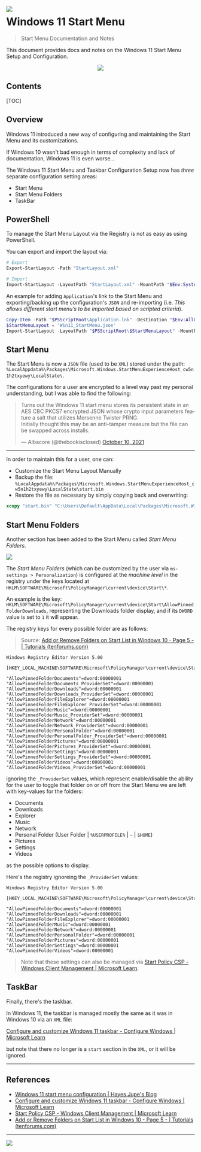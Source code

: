 <img vertical-align="middle" align="left" style="float-left" src="../Assets/StartMennuIcon.png"><h1 vertical-align="middle">Windows 11 Start Menu</h1></img> 

> Start Menu Documentation and Notes

This document provides docs and notes on the Windows 11 Start Menu Setup and Configuration.

<center>

![](../Assets/StartMenuPins.png)

</center>

## Contents

[TOC]


## Overview

Windows 11 introduced a new way of configuring and maintaining the Start Menu and its customizations.

If Windows 10 wasn't bad enough in terms of complexity and lack of documentation, Windows 11 is even worse...

The Windows 11 Start Menu and Taskbar Configuration Setup now has *three* separate configuration setting areas:

- Start Menu
- Start Menu Folders
- TaskBar

## PowerShell

To manage the Start Menu Layout via the Registry is not as easy as using PowerShell.

You can export and import the layout via:

```powershell
# Export
Export-StartLayout -Path "StartLayout.xml"

# Import 
Import-StartLayout -LayoutPath "StartLayout.xml" -MountPath "$Env:SystemDrive\"
```

An example for adding `Application`'s link to the Start Menu and exporting/backing up the configuration's `JSON` and 
re-importing (i.e. *This allows different start menu’s to be imported based on scripted criteria*).

```powershell
Copy-Item -Path "$PSScriptRoot\Application.lnk" -Destination "$Env:AllUsersProfile\Microsoft\Windows\Start Menu\Programs\Application.lnk"
$StartMenuLayout = 'Win11_StartMenu.json'
Import-StartLayout -LayoutPath "$PSScriptRoot\$StartMenuLayout" -MountPath "$Env:SystemDrive\"
```

## Start Menu

The Start Menu is now a `JSON` file (used to be `XML`) stored under the path:
`%LocalAppdata%\Packages\Microsoft.Windows.StartMenuExperienceHost_cw5n1h2txyewy\LocalState\`.

The configurations for a user are encrypted to a level way past my personal understanding, but I was able to find the 
following:

<blockquote class="twitter-tweet" data-lang="en" data-dnt="true" data-theme="dark"><p lang="en" dir="ltr">Turns out the Windows 11 start menu stores its persistent state in an AES CBC PKCS7 encrypted JSON whose crypto input parameters feature a salt that utilizes Mersenne Twister PRNG.<br>Initially thought this may be an anti-tamper measure but the file can be swapped across installs.</p>&mdash; Albacore (@thebookisclosed) <a href="https://twitter.com/thebookisclosed/status/1447317034786770945?ref_src=twsrc%5Etfw">October 10, 2021</a></blockquote> <script async src="https://platform.twitter.com/widgets.js" charset="utf-8"></script>

***

In order to maintain this for a user, one can:

- Customize the Start Menu Layout Manually
- Backup the file: `%LocalAppdata%\Packages\Microsoft.Windows.StartMenuExperienceHost_cw5n1h2txyewy\LocalState\start.bin`
- Restore the file as necessary by simply copying back and overwriting:

```cmd
xcopy "start.bin" "C:\Users\Default\AppData\Local\Packages\Microsoft.Windows.StartMenuExperienceHost_cw5n1h2txyewy\LocalState\" /y`
```

## Start Menu Folders

Another section has been added to the Start Menu called *Start Menu Folders*.

![](../Assets/StartMenuFolders.png)

The *Start Menu Folders* (which can be customized by the user via `ms-settings > Personalization`) is configured 
at the *machine level* in the registry under the keys located at `HKLM\SOFTWARE\Microsoft\PolicyManager\current\device\Start\*`. 

An example is the key: `HKLM\SOFTWARE\Microsoft\PolicyManager\current\device\Start\AllowPinnedFolderDownloads`,
representing the Downloads folder display, and if its `DWORD` value is set to `1` it will appear.

The registry keys for every possible folder are as follows:

> Source: [Add or Remove Folders on Start List in Windows 10 - Page 5 - | Tutorials (tenforums.com)](https://www.tenforums.com/tutorials/2192-add-remove-folders-start-list-windows-10-a-5.html)

```registry
Windows Registry Editor Version 5.00

[HKEY_LOCAL_MACHINE\SOFTWARE\Microsoft\PolicyManager\current\device\Start]

"AllowPinnedFolderDocuments"=dword:00000001
"AllowPinnedFolderDocuments_ProviderSet"=dword:00000001
"AllowPinnedFolderDownloads"=dword:00000001
"AllowPinnedFolderDownloads_ProviderSet"=dword:00000001
"AllowPinnedFolderFileExplorer"=dword:00000001
"AllowPinnedFolderFileExplorer_ProviderSet"=dword:00000001
"AllowPinnedFolderMusic"=dword:00000001
"AllowPinnedFolderMusic_ProviderSet"=dword:00000001
"AllowPinnedFolderNetwork"=dword:00000001
"AllowPinnedFolderNetwork_ProviderSet"=dword:00000001
"AllowPinnedFolderPersonalFolder"=dword:00000001
"AllowPinnedFolderPersonalFolder_ProviderSet"=dword:00000001
"AllowPinnedFolderPictures"=dword:00000001
"AllowPinnedFolderPictures_ProviderSet"=dword:00000001
"AllowPinnedFolderSettings"=dword:00000001
"AllowPinnedFolderSettings_ProviderSet"=dword:00000001
"AllowPinnedFolderVideos"=dword:00000001
"AllowPinnedFolderVideos_ProviderSet"=dword:00000001
```

ignoring the `_ProviderSet` values, which represent enable/disable the ability for the user to toggle that folder on or off
from the Start Menu we are left with key-values for the folders:

- Documents
- Downloads
- Explorer
- Music
- Network
- Personal Folder (User Folder | `%USERPROFILE%` | `~` | `$HOME`)
- Pictures
- Settings
- Videos

as the possible options to display.

Here's the registry ignoreing the `_ProviderSet` values:

```registry
Windows Registry Editor Version 5.00

[HKEY_LOCAL_MACHINE\SOFTWARE\Microsoft\PolicyManager\current\device\Start]

"AllowPinnedFolderDocuments"=dword:00000001
"AllowPinnedFolderDownloads"=dword:00000001
"AllowPinnedFolderFileExplorer"=dword:00000001
"AllowPinnedFolderMusic"=dword:00000001
"AllowPinnedFolderNetwork"=dword:00000001
"AllowPinnedFolderPersonalFolder"=dword:00000001
"AllowPinnedFolderPictures"=dword:00000001
"AllowPinnedFolderSettings"=dword:00000001
"AllowPinnedFolderVideos"=dword:00000001
```

> Note that these settings can also be managed via [Start Policy CSP - Windows Client Management | Microsoft Learn](https://learn.microsoft.com/en-us/windows/client-management/mdm/policy-csp-start).

## TaskBar

Finally, there's the taskbar.

In Windows 11, the taskbar is managed mostly the same as it was in Windows 10 via an `XML` file:

[Configure and customize Windows 11 taskbar - Configure Windows | Microsoft Learn](https://learn.microsoft.com/en-us/windows/configuration/customize-taskbar-windows-11)

but note that there no longer is a `start` section in the `XML`, or it will be ignored.


***

## References

- [Windows 11 start menu configuration | Hayes Jupe's Blog](https://www.hayesjupe.com/windows-11-start-menu-configuration/)
- [Configure and customize Windows 11 taskbar - Configure Windows | Microsoft Learn](https://learn.microsoft.com/en-us/windows/configuration/customize-taskbar-windows-11)
- [Start Policy CSP - Windows Client Management | Microsoft Learn](https://learn.microsoft.com/en-us/windows/client-management/mdm/policy-csp-start)
- [Add or Remove Folders on Start List in Windows 10 - Page 5 - | Tutorials (tenforums.com)](https://www.tenforums.com/tutorials/2192-add-remove-folders-start-list-windows-10-a-5.html)

***

![](../Assets/StartMenu.png)

